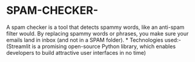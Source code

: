 # SPAM-CHECKER-
A spam checker is a tool that detects spammy words, like an anti-spam filter would. By replacing spammy words or phrases, you  make sure your emails land in inbox (and not in a SPAM folder).  * Technologies used:-(Streamlit is a promising open-source Python library, which enables developers to build attractive user interfaces in  no time)
